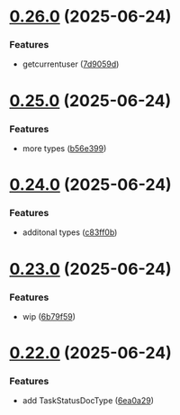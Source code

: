# [0.26.0](https://github.com/incmixlabs/utils/compare/v0.25.0...v0.26.0) (2025-06-24)


### Features

* getcurrentuser ([7d9059d](https://github.com/incmixlabs/utils/commit/7d9059d3426c613667dec45be9088db0884b2fde))



# [0.25.0](https://github.com/incmixlabs/utils/compare/v0.24.0...v0.25.0) (2025-06-24)


### Features

* more types ([b56e399](https://github.com/incmixlabs/utils/commit/b56e3996d3f86f880771d7c962f9ce0655e56ed1))



# [0.24.0](https://github.com/incmixlabs/utils/compare/v0.23.0...v0.24.0) (2025-06-24)


### Features

* additonal types ([c83ff0b](https://github.com/incmixlabs/utils/commit/c83ff0b11344537f876c84ac525f564f6cd6daff))



# [0.23.0](https://github.com/incmixlabs/utils/compare/v0.22.0...v0.23.0) (2025-06-24)


### Features

* wip ([6b79f59](https://github.com/incmixlabs/utils/commit/6b79f59542a3b91286d8075cdd786ae5baa90f74))



# [0.22.0](https://github.com/incmixlabs/utils/compare/v0.21.0...v0.22.0) (2025-06-24)


### Features

* add TaskStatusDocType ([6ea0a29](https://github.com/incmixlabs/utils/commit/6ea0a2943bf6988c47b3a9337b352f647e7075ce))



